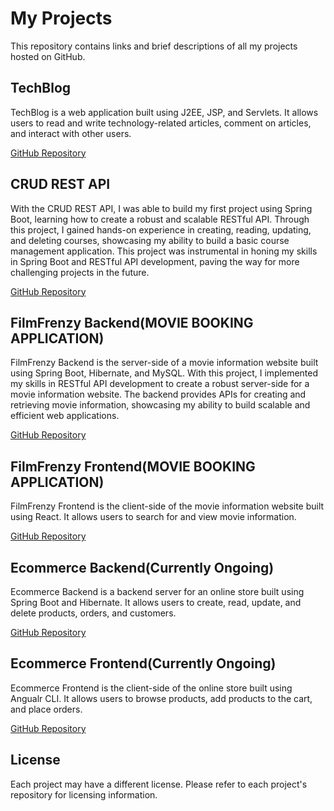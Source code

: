 # My Projects

This repository contains links and brief descriptions of all my projects hosted on GitHub.

## TechBlog

TechBlog is a web application built using J2EE, JSP, and Servlets. It allows users to read and write technology-related articles, comment on articles, and interact with other users. 

[GitHub Repository](https://github.com/SubhrajyotiChak/TechBlog)

## CRUD REST API

With the CRUD REST API, I was able to build my first project using Spring Boot, learning how to create a robust and scalable RESTful API. Through this project, I gained hands-on experience in creating, reading, updating, and deleting courses, showcasing my ability to build a basic course management application. This project was instrumental in honing my skills in Spring Boot and RESTful API development, paving the way for more challenging projects in the future.

[GitHub Repository](https://github.com/SubhrajyotiChak/CRUD-REST-API-SPRINGBOOT-)

## FilmFrenzy Backend(MOVIE BOOKING APPLICATION)

FilmFrenzy Backend is the server-side of a movie information website built using Spring Boot, Hibernate, and MySQL. With this project, I implemented my skills in RESTful API development to create a robust server-side for a movie information website. The backend provides APIs for creating and retrieving movie information, showcasing my ability to build scalable and efficient web applications.

[GitHub Repository](https://github.com/SubhrajyotiChak/FilmFrenzy_BackEnd-)

## FilmFrenzy Frontend(MOVIE BOOKING APPLICATION)

FilmFrenzy Frontend is the client-side of the movie information website built using React. It allows users to search for and view movie information.

[GitHub Repository](https://github.com/SubhrajyotiChak/FilmFrenzy_Frontend)

## Ecommerce Backend(Currently Ongoing)

Ecommerce Backend is a backend server for an online store built using Spring Boot and Hibernate. It allows users to create, read, update, and delete products, orders, and customers.

[GitHub Repository](https://github.com/SubhrajyotiChak/Ecommerce_Backend)

## Ecommerce Frontend(Currently Ongoing)

Ecommerce Frontend is the client-side of the online store built using Angualr CLI. It allows users to browse products, add products to the cart, and place orders.

[GitHub Repository](https://github.com/SubhrajyotiChak/ECOMMERCE-WEBSITE-)

## License

Each project may have a different license. Please refer to each project's repository for licensing information.
